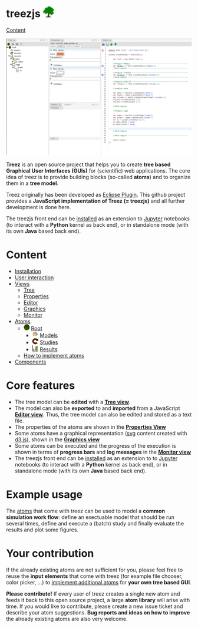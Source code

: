 # treezjs <img width="30px" src="./icons/tree.png">
 [Content](./README.md#content)

<img width="650" src="./doc/images/treezjs.png">

**Treez** is an open source project that helps you to create **tree based Graphical User Interfaces (GUIs)** for (scientific) web applications. The core idea of treez is to provide building blocks (so-called **atoms**) and to organize them in a **tree model**. 

Treez originally has been developed as [Eclipse Plugin](https://github.com/stefaneidelloth/treez). This github project provides  a **JavaScript implementation of Treez (= treezjs)** and all further development is done here.

The treezjs front end can be [installed](./doc/installation/installation.md) as an extension to [Jupyter](https://jupyter.org/) notebooks (to interact with a **Python** kernel as back end), or in standalone mode (with its own **Java** based back end). 

# Content

* [Installation](./doc/installation/installation.md)
* [User interaction](./doc/userInteraction.md)
* [Views](./doc/views/views.md)
  * [Tree](./doc/views/treeView.md)
  * [Properties](./doc/views/propertiesView.md)
  * [Editor](./doc/views/editorView.md)
  * [Graphics](./doc/views/graphicsView.md)
  * [Monitor](./doc/views/monitorView.md)
* [Atoms](./doc/atoms/atoms.md)
  * ![](./icons/root.png) [Root](./doc/atoms/root.md)
    * ![](./icons/models.png) [Models](./doc/atoms/model/models.md)
    * ![](./icons/studies.png) [Studies](./doc/atoms/study/studies.md)
    * ![](./icons/results.png) [Results](./doc/atoms/result/results.md)
  * [How to implement atoms](./doc/atoms/howToImplementAtoms.md)
* [Components](./doc/components/components.md)

# Core features

* The tree model can be **edited** with a [**Tree view**](./doc/views/treeView.md). 
* The model can also be **exported** to and **imported** from a JavaScript [**Editor view**](./doc/views/editorView.md). Thus, the tree model can also be edited and stored as a text file. 
* The properties of the atoms are shown in the [**Properties View**](./doc/views/propertiesView.md)
* Some atoms have a graphical representation ([svg](https://en.wikipedia.org/wiki/Scalable_Vector_Graphics) content created with [d3.js](https://d3js.org/)), shown in the [**Graphics view**](./doc/views/graphicsView.md)
* Some atoms can be executed and the progress of the execution is shown in terms of **progress bars** and **log messages** in the [**Monitor view**](./doc/views/monitorView.md)
* The treezjs front end can be [installed](./doc/installation/installation.md) as an extension to to [Jupyter](https://jupyter.org/) notebooks (to interact with a **Python** kernel as back end), or in standalone mode (with its own **Java** based back end). 

# Example usage

The [atoms](./doc/atoms.md) that come with treez can be used to model a **common simulation work flow**: define an exectuable model that should be run several times, define and execute a (batch) study and finally evaluate the results and plot some figures.

# Your contribution

If the already existing atoms are not sufficient for you, please feel free to reuse the **input elements** that come with treez (for example file chooser, color picker, ...) to [implement additional atoms]((./doc/atoms/howToImplementAtoms.md)) for **your own tree based GUI**. 

**Please contribute!** If every user of treez creates a single new atom and feeds it back to this open source project, a large **atom library** will arise with time. If you would like to contribute, please create a new issue ticket and describe your atom suggestions. **Bug reports and ideas on how to improve** the already existing atoms are also very welcome.

